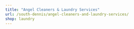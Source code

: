 ```yaml
---
title: "Angel Cleaners & Laundry Services"
url: /south-dennis/angel-cleaners-and-laundry-services/
shop: laundry
---
```

